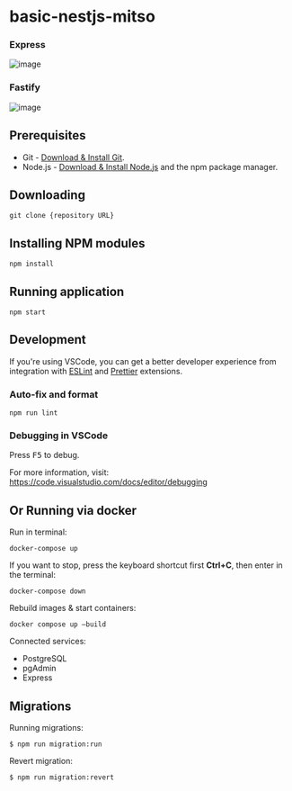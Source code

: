 # basic-nestjs-mitso

### **Express**

![image](https://user-images.githubusercontent.com/75899249/146977991-2ed60d0d-4532-4a01-a9f7-455bcac3e0da.png)

### **Fastify**

![image](https://user-images.githubusercontent.com/75899249/146979764-61e39feb-e831-4dee-8c6f-1a995b9f673e.png)

## Prerequisites

- Git - [Download & Install Git](https://git-scm.com/downloads).
- Node.js - [Download & Install Node.js](https://nodejs.org/en/download/) and the npm package
  manager.

## Downloading

```
git clone {repository URL}
```

## Installing NPM modules

```
npm install
```

## Running application

```
npm start
```

## Development

If you're using VSCode, you can get a better developer experience from integration with
[ESLint](https://marketplace.visualstudio.com/items?itemName=dbaeumer.vscode-eslint) and
[Prettier](https://marketplace.visualstudio.com/items?itemName=esbenp.prettier-vscode) extensions.

### Auto-fix and format

```
npm run lint
```

### Debugging in VSCode

Press <kbd>F5</kbd> to debug.

For more information, visit: https://code.visualstudio.com/docs/editor/debugging


## Or Running via docker

Run in terminal:

```
docker-compose up
```

If you want to stop, press the keyboard shortcut first **Ctrl+C**, then enter in the terminal:

```
docker-compose down
```

Rebuild images & start containers:

```
docker compose up —build
```

Сonnected services:

- PostgreSQL
- pgAdmin
- Express

## **Migrations**

Running migrations:

```
$ npm run migration:run
```

Revert migration:

```
$ npm run migration:revert
```
